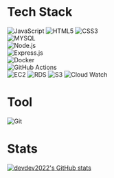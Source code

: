 <!--
**devdev2022/devdev2022** is a ✨ _special_ ✨ repository because its `README.md` (this file) appears on your GitHub profile.

Here are some ideas to get you started:

- 🔭 I’m currently working on ...
- 🌱 I’m currently learning ...
- 👯 I’m looking to collaborate on ...
- 🤔 I’m looking for help with ...
- 💬 Ask me about ...
- 📫 How to reach me: ...
- 😄 Pronouns: ...
- ⚡ Fun fact: ...
-->
# Tech Stack

![JavaScript](https://img.shields.io/badge/JavaScript-F7DF1E.svg?&style=for-the-badge&logo=JavaScript&logoColor=white)
![HTML5](https://img.shields.io/badge/HTML5-E34F26.svg?&style=for-the-badge&logo=HTML5&logoColor=white)
![CSS3](https://img.shields.io/badge/CSS3-1572B6.svg?&style=for-the-badge&logo=CSS3&logoColor=white)
<br>
![MYSQL](https://img.shields.io/badge/MYSQL-4479A1.svg?&style=for-the-badge&logo=MYSQL&logoColor=white)
<br>
![Node.js](https://img.shields.io/badge/Node.js-339933.svg?&style=for-the-badge&logo=Node.js&logoColor=white)
<br>
![Express.js](https://img.shields.io/badge/Express.js-000000.svg?&style=for-the-badge&logo=Express&logoColor=white)
<br>
![Docker](https://img.shields.io/badge/docker-2496ED.svg?style=for-the-badge&logo=docker&logoColor=white)
<br>
![GitHub Actions](https://img.shields.io/badge/github%20actions-2088FF.svg?style=for-the-badge&logo=githubactions&logoColor=white)
<br>
![EC2](https://img.shields.io/badge/Amazon%20EC2-FF9900?style=for-the-badge&logo=Amazon%20EC2&logoColor=white)
![RDS](https://img.shields.io/badge/S3-527FFF.svg?style=for-the-badge&logo=Amazon%20RDS&logoColor=white)
![S3](https://img.shields.io/badge/Amazon%20S3-569A31?style=for-the-badge&logo=Amazon%20S3&logoColor=white)
![Cloud Watch](https://img.shields.io/badge/Amazon%20cloudwatch-FF4F8B?style=for-the-badge&logo=Amazon%20cloudwatch&logoColor=white)

# Tool
![Git](https://img.shields.io/badge/Git-F05032.svg?&style=for-the-badge&logo=Git&logoColor=white)

# Stats

[![devdev2022's GitHub stats](https://github-readme-stats.vercel.app/api?username=devdev2022)](https://github.com/devdev2022/github-readme-stats)



 


